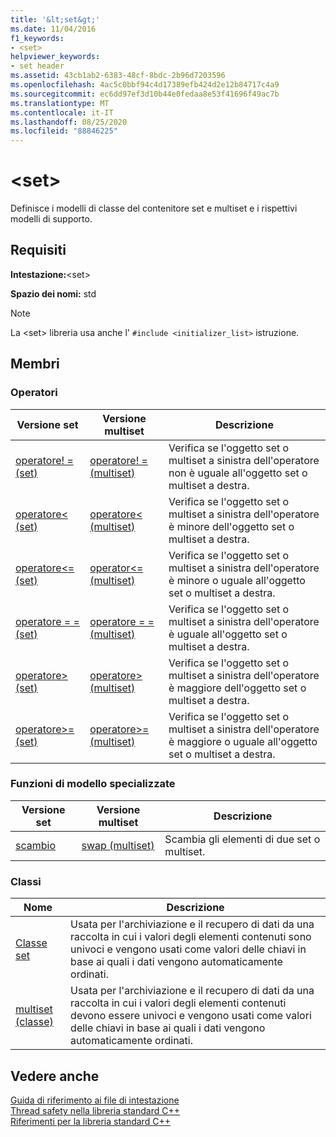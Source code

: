 ```yaml
---
title: '&lt;set&gt;'
ms.date: 11/04/2016
f1_keywords:
- <set>
helpviewer_keywords:
- set header
ms.assetid: 43cb1ab2-6383-48cf-8bdc-2b96d7203596
ms.openlocfilehash: 4ac5c0bbf94c4d17389efb424d2e12b84717c4a9
ms.sourcegitcommit: ec6dd97ef3d10b44e0fedaa8e53f41696f49ac7b
ms.translationtype: MT
ms.contentlocale: it-IT
ms.lasthandoff: 08/25/2020
ms.locfileid: "88846225"
---
```

# <a name="ltsetgt"></a>&lt;set&gt;

Definisce i modelli di classe del contenitore set e multiset e i rispettivi modelli di supporto.

## <a name="requirements"></a>Requisiti

**Intestazione:**\<set>

**Spazio dei nomi:** std

> [!NOTE]
> La \<set> libreria usa anche l' `#include <initializer_list>` istruzione.

## <a name="members"></a>Membri

### <a name="operators"></a>Operatori

|Versione set|Versione multiset|Descrizione|
|-|-|-|
|[operatore! = (set)](../standard-library/set-operators.md#op_neq)|[operatore! = (multiset)](../standard-library/set-operators.md#op_neq)|Verifica se l'oggetto set o multiset a sinistra dell'operatore non è uguale all'oggetto set o multiset a destra.|
|[operatore< (set)](../standard-library/set-operators.md#op_lt)|[operatore< (multiset)](../standard-library/set-operators.md#op_lt_multiset)|Verifica se l'oggetto set o multiset a sinistra dell'operatore è minore dell'oggetto set o multiset a destra.|
|[operatore<= (set)](../standard-library/set-operators.md#op_lt_eq)|[operator\<= (multiset)](../standard-library/set-operators.md#op_lt_eq_multiset)|Verifica se l'oggetto set o multiset a sinistra dell'operatore è minore o uguale all'oggetto set o multiset a destra.|
|[operatore = = (set)](../standard-library/set-operators.md#op_eq_eq)|[operatore = = (multiset)](../standard-library/set-operators.md#op_eq_eq_multiset)|Verifica se l'oggetto set o multiset a sinistra dell'operatore è uguale all'oggetto set o multiset a destra.|
|[operatore> (set)](../standard-library/set-operators.md#op_gt)|[operatore> (multiset)](../standard-library/set-operators.md#op_gt_multiset)|Verifica se l'oggetto set o multiset a sinistra dell'operatore è maggiore dell'oggetto set o multiset a destra.|
|[operatore>= (set)](../standard-library/set-operators.md#op_gt_eq)|[operatore>= (multiset)](../standard-library/set-operators.md#op_gt_eq_multiset)|Verifica se l'oggetto set o multiset a sinistra dell'operatore è maggiore o uguale all'oggetto set o multiset a destra.|

### <a name="specialized-template-functions"></a>Funzioni di modello specializzate

|Versione set|Versione multiset|Descrizione|
|-|-|-|
|[scambio](../standard-library/set-functions.md#swap)|[swap (multiset)](../standard-library/set-functions.md#swap_multiset)|Scambia gli elementi di due set o multiset.|

### <a name="classes"></a>Classi

|Nome|Descrizione|
|-|-|
|[Classe set](../standard-library/set-class.md)|Usata per l'archiviazione e il recupero di dati da una raccolta in cui i valori degli elementi contenuti sono univoci e vengono usati come valori delle chiavi in base ai quali i dati vengono automaticamente ordinati.|
|[multiset (classe)](../standard-library/multiset-class.md)|Usata per l'archiviazione e il recupero di dati da una raccolta in cui i valori degli elementi contenuti devono essere univoci e vengono usati come valori delle chiavi in base ai quali i dati vengono automaticamente ordinati.|

## <a name="see-also"></a>Vedere anche

[Guida di riferimento ai file di intestazione](../standard-library/cpp-standard-library-header-files.md)\
[Thread safety nella libreria standard C++](../standard-library/thread-safety-in-the-cpp-standard-library.md)\
[Riferimenti per la libreria standard C++](../standard-library/cpp-standard-library-reference.md)
